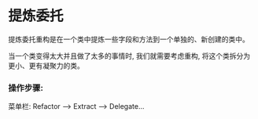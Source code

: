 # 提炼委托

提炼委托重构是在一个类中提炼一些字段和方法到一个单独的、新创建的类中。



当一个类变得太大并且做了太多的事情时, 我们就需要考虑重构, 将这个类拆分为更小、更有凝聚力的类。



### 操作步骤:



菜单栏: Refactor —&gt; Extract —&gt; Delegate...


